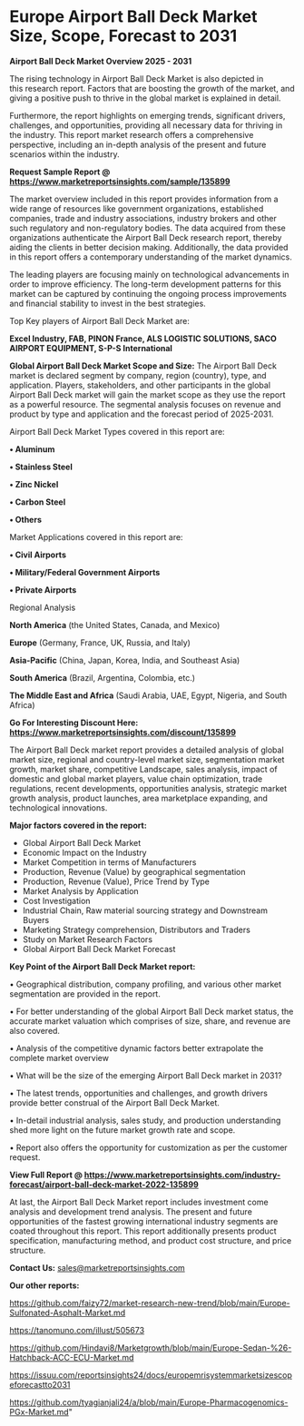  # Europe Airport Ball Deck Market Size, Scope, Forecast to 2031

<Strong> Airport Ball Deck Market Overview 2025 - 2031</strong>

The rising technology in Airport Ball Deck Market is also depicted in this research report. Factors that are boosting the growth of the market, and giving a positive push to thrive in the global market is explained in detail.

Furthermore, the report highlights on emerging trends, significant drivers, challenges, and opportunities, providing all necessary data for thriving in the industry. This report market research offers a comprehensive perspective, including an in-depth analysis of the present and future scenarios within the industry.

<strong>Request Sample Report @ <a href=https://www.marketreportsinsights.com/sample/135899>https://www.marketreportsinsights.com/sample/135899</a></strong>

The market overview included in this report provides information from a wide range of resources like government organizations, established companies, trade and industry associations, industry brokers and other such regulatory and non-regulatory bodies. The data acquired from these organizations authenticate the Airport Ball Deck research report, thereby aiding the clients in better decision making. Additionally, the data provided in this report offers a contemporary understanding of the market dynamics.

The leading players are focusing mainly on technological advancements in order to improve efficiency. The long-term development patterns for this market can be captured by continuing the ongoing process improvements and financial stability to invest in the best strategies.

Top Key players of Airport Ball Deck Market are:

<strong>Excel Industry, FAB, PINON France, ALS LOGISTIC SOLUTIONS, SACO AIRPORT EQUIPMENT, S-P-S International</strong>

<strong><b>Global Airport Ball Deck Market Scope and Size:</b></strong>
The Airport Ball Deck market is declared segment by company, region (country), type, and application. Players, stakeholders, and other participants in the global Airport Ball Deck market will gain the market scope as they use the report as a powerful resource. The segmental analysis focuses on revenue and product by type and application and the forecast period of 2025-2031.

Airport Ball Deck Market Types covered in this report are:

<strong>• Aluminum

• Stainless Steel

• Zinc Nickel

• Carbon Steel

• Others</strong>

Market Applications covered in this report are:

<strong>• Civil Airports

• Military/Federal Government Airports

• Private Airports</strong> 

Regional Analysis

<strong>North America</strong> (the United States, Canada, and Mexico)

<strong>Europe</strong> (Germany, France, UK, Russia, and Italy)

<strong>Asia-Pacific</strong> (China, Japan, Korea, India, and Southeast Asia)

<strong>South America</strong> (Brazil, Argentina, Colombia, etc.)

<strong>The Middle East and Africa</strong> (Saudi Arabia, UAE, Egypt, Nigeria, and South Africa)

<strong>Go For Interesting Discount Here: <a href=https://www.marketreportsinsights.com/discount/135899>https://www.marketreportsinsights.com/discount/135899</a></strong>

The Airport Ball Deck market report provides a detailed analysis of global market size, regional and country-level market size, segmentation market growth, market share, competitive Landscape, sales analysis, impact of domestic and global market players, value chain optimization, trade regulations, recent developments, opportunities analysis, strategic market growth analysis, product launches, area marketplace expanding, and technological innovations.

<strong><b>Major factors covered in the report:</b></strong>
<ul>
  <li>Global Airport Ball Deck Market </li>
  <li>Economic Impact on the Industry</li>
  <li>Market Competition in terms of Manufacturers</li>
  <li>Production, Revenue (Value) by geographical segmentation</li>
  <li>Production, Revenue (Value), Price Trend by Type</li>
  <li>Market Analysis by Application</li>
  <li>Cost Investigation</li>
  <li>Industrial Chain, Raw material sourcing strategy and Downstream Buyers</li>
  <li>Marketing Strategy comprehension, Distributors and Traders</li>
  <li>Study on Market Research Factors</li>
  <li>Global Airport Ball Deck Market Forecast</li>
</ul>

<strong><b>Key Point of the Airport Ball Deck Market report:</b></strong>

• Geographical distribution, company profiling, and various other market segmentation are provided in the report.

• For better understanding of the global Airport Ball Deck market status, the accurate market valuation which comprises of size, share, and revenue are also covered.

• Analysis of the competitive dynamic factors better extrapolate the complete market overview

• What will be the size of the emerging Airport Ball Deck market in 2031?

• The latest trends, opportunities and challenges, and growth drivers provide better construal of the Airport Ball Deck Market.

• In-detail industrial analysis, sales study, and production understanding shed more light on the future market growth rate and scope.

• Report also offers the opportunity for customization as per the customer request.

<strong><b>View Full Report @ <a href=https://www.marketreportsinsights.com/industry-forecast/airport-ball-deck-market-2022-135899>https://www.marketreportsinsights.com/industry-forecast/airport-ball-deck-market-2022-135899</a></b></strong>


At last, the Airport Ball Deck Market report includes investment come analysis and development trend analysis. The present and future opportunities of the fastest growing international industry segments are coated throughout this report. This report additionally presents product specification, manufacturing method, and product cost structure, and price structure.

<strong>Contact Us:</strong>
sales@marketreportsinsights.com

<strong>Our other reports:</strong>

<a href=https://github.com/faizy72/market-research-new-trend/blob/main/Europe-Sulfonated-Asphalt-Market.md>https://github.com/faizy72/market-research-new-trend/blob/main/Europe-Sulfonated-Asphalt-Market.md</a>

<a href=https://tanomuno.com/illust/505673>https://tanomuno.com/illust/505673</a>

<a href=https://github.com/Hindavi8/Marketgrowth/blob/main/Europe-Sedan-%26-Hatchback-ACC-ECU-Market.md>https://github.com/Hindavi8/Marketgrowth/blob/main/Europe-Sedan-%26-Hatchback-ACC-ECU-Market.md</a>

<a href=https://issuu.com/reportsinsights24/docs/europemrisystemmarketsizescopeforecastto2031>https://issuu.com/reportsinsights24/docs/europemrisystemmarketsizescopeforecastto2031</a>

<a href=https://github.com/tyagianjali24/a/blob/main/Europe-Pharmacogenomics-PGx-Market.md>https://github.com/tyagianjali24/a/blob/main/Europe-Pharmacogenomics-PGx-Market.md</a>"
